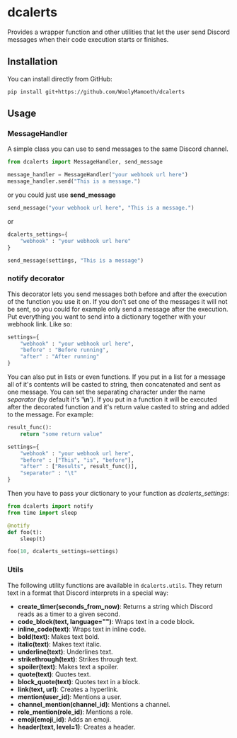 # dcalerts

Provides a wrapper function and other utilities that let the user send Discord messages when their code execution starts or finishes.

## Installation

You can install directly from GitHub:
```
pip install git+https://github.com/WoolyMamooth/dcalerts
```
## Usage

### MessageHandler

A simple class you can use to send messages to the same Discord channel.
```python
from dcalerts import MessageHandler, send_message

message_handler = MessageHandler("your webhook url here")
message_handler.send("This is a message.")
```

or you could just use **send_message**

```python
send_message("your webhook url here", "This is a message.")
```
or
```python
dcalerts_settings={
    "webhook" : "your webhook url here"
}

send_message(settings, "This is a message")
```

### notify decorator

This decorator lets you send messages both before and after the execution of the function you use it on. If you don't set one of the messages it will not be sent, so you could for example only send a message after the execution.
Put everything you want to send into a dictionary together with your webhook link. Like so:
```python
settings={
    "webhook" : "your webhook url here",
    "before" : "Before running",
    "after" : "After running"
}
```
You can also put in lists or even functions. If you put in a list for a message all of it's contents will be casted to string, then concatenated and sent as one message. You can set the separating character under the name *separator* (by default it's '**\\n**'). If you put in a function it will be executed after the decorated function and it's return value casted to string and added to the message. For example:
```python
result_func():
    return "some return value"

settings={
    "webhook" : "your webhook url here",
    "before" : ["This", "is", "before"],
    "after" : ["Results", result_func()],
    "separator" : "\t"
}
```
Then you have to pass your dictionary to your function as *dcalerts_settings*:
```python
from dcalerts import notify
from time import sleep

@notify
def foo(t):
    sleep(t)

foo(10, dcalerts_settings=settings)
``` 

### Utils

The following utility functions are available in `dcalerts.utils`. They return text in a format that Discord interprets in a special way:

- **create_timer(seconds_from_now)**: Returns a string which Discord reads as a timer to a given second.
- **code_block(text, language="")**: Wraps text in a code block.
- **inline_code(text)**: Wraps text in inline code.
- **bold(text)**: Makes text bold.
- **italic(text)**: Makes text italic.
- **underline(text)**: Underlines text.
- **strikethrough(text)**: Strikes through text.
- **spoiler(text)**: Makes text a spoiler.
- **quote(text)**: Quotes text.
- **block_quote(text)**: Quotes text in a block.
- **link(text, url)**: Creates a hyperlink.
- **mention(user_id)**: Mentions a user.
- **channel_mention(channel_id)**: Mentions a channel.
- **role_mention(role_id)**: Mentions a role.
- **emoji(emoji_id)**: Adds an emoji.
- **header(text, level=1)**: Creates a header.